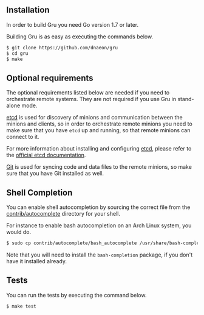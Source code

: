 ## Installation

In order to build Gru you need Go version 1.7 or later.

Building Gru is as easy as executing the commands below.

```bash
$ git clone https://github.com/dnaeon/gru
$ cd gru
$ make
```

## Optional requirements

The optional requirements listed below are needed if you need to
orchestrate remote systems. They are not required if you use Gru in
stand-alone mode.

[etcd](https://github.com/coreos/etcd) is used for discovery of
minions and communication between the minions and clients, so
in order to orchestrate remote minions you need to make sure that you
have `etcd` up and running, so that remote minions can connect to it.

For more information about installing and configuring
[etcd](https://github.com/coreos/etcd), please refer to the
[official etcd documentation](https://coreos.com/etcd/docs/latest/).

[Git](https://git-scm.com/) is used for syncing code and data
files to the remote minions, so make sure that you have Git
installed as well.

## Shell Completion

You can enable shell autocompletion by sourcing the
correct file from the [contrib/autocomplete](../contrib/autocomplete)
directory for your shell.

For instance to enable bash autocompletion on an Arch Linux system,
you would do.

```bash
$ sudo cp contrib/autocomplete/bash_autocomplete /usr/share/bash-completion/completions/gructl
```

Note that you will need to install the `bash-completion`
package, if you don't have it installed already.

## Tests

You can run the tests by executing the command below.

```bash
$ make test
```
